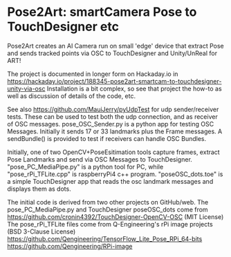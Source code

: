 # Pose2Art: smartCamera Pose to TouchDesigner etc

Pose2Art creates an AI Camera run on small 'edge' device that extract Pose and sends tracked points via OSC to TouchDesigner and Unity/UnReal for ART!

The project is documented in longer form on Hackaday.io in 
   https://hackaday.io/project/188345-pose2art-smartcam-to-touchdesigner-unity-via-osc
Installation is a bit complex, so see that project the how-to as well as discussion of details of the code, etc.

See also https://github.com/MauiJerry/pyUdpTest for udp sender/receiver tests. These can be used to test both the udp connection, and as receiver of OSC messages.
pose_OSC_Sender.py is a python app for testing OSC Messages. Initially it sends 17 or 33 landmarks plus the Frame messages. A sendBundle() is provided to test if receivers can handle OSC Bundles.

Initially, one of two OpenCV+PoseEsitimation tools capture frames, extract Pose Landmarks and send via OSC Messages to TouchDesigner. "pose_PC_MediaPipe.py" is a python tool for PC, while "pose_rPi_TFLite.cpp" is raspberryPi4 c++ program.  "poseOSC_dots.toe" is a simple TouchDesigner app that reads the osc landmark messages and displays them as dots.  

The initial code is derived from two other projects on GitHub/web.
The pose_PC_MediaPipe.py and TouchDesigner poseOSC_dots come from https://github.com/cronin4392/TouchDesigner-OpenCV-OSC (MIT License)
The pose_rPi_TFLite files come from Q-Engineering's rPi image projects (BSD 3-Clause License)
	https://github.com/Qengineering/TensorFlow_Lite_Pose_RPi_64-bits
	https://github.com/Qengineering/RPi-image


